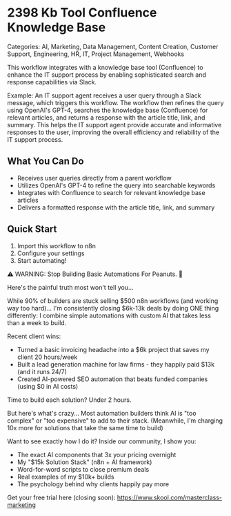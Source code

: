 # 2398 Kb Tool Confluence Knowledge Base

Categories: AI, Marketing, Data Management, Content Creation, Customer Support, Engineering, HR, IT, Project Management, Webhooks

This workflow integrates with a knowledge base tool (Confluence) to enhance the IT support process by enabling sophisticated search and response capabilities via Slack.

Example: An IT support agent receives a user query through a Slack message, which triggers this workflow. The workflow then refines the query using OpenAI's GPT-4, searches the knowledge base (Confluence) for relevant articles, and returns a response with the article title, link, and summary. This helps the IT support agent provide accurate and informative responses to the user, improving the overall efficiency and reliability of the IT support process.

## What You Can Do
- Receives user queries directly from a parent workflow
- Utilizes OpenAI's GPT-4 to refine the query into searchable keywords
- Integrates with Confluence to search for relevant knowledge base articles
- Delivers a formatted response with the article title, link, and summary

## Quick Start
1. Import this workflow to n8n
2. Configure your settings
3. Start automating!

⚠️ WARNING: Stop Building Basic Automations For Peanuts. 🚫

Here's the painful truth most won't tell you...

While 90% of builders are stuck selling $500 n8n workflows (and working way too hard)...
I'm consistently closing $6k-13k deals by doing ONE thing differently:
I combine simple automations with custom AI that takes less than a week to build.

Recent client wins:
* Turned a basic invoicing headache into a $6k project that saves my client 20 hours/week
* Built a lead generation machine for law firms - they happily paid $13k (and it runs 24/7)
* Created AI-powered SEO automation that beats funded companies (using $0 in AI costs)

Time to build each solution? Under 2 hours.

But here's what's crazy...
Most automation builders think AI is "too complex" or "too expensive" to add to their stack.
(Meanwhile, I'm charging 10x more for solutions that take the same time to build)

Want to see exactly how I do it?
Inside our community, I show you:
* The exact AI components that 3x your pricing overnight
* My "$15k Solution Stack" (n8n + AI framework)
* Word-for-word scripts to close premium deals
* Real examples of my $10k+ builds
* The psychology behind why clients happily pay more

Get your free trial here (closing soon): https://www.skool.com/masterclass-marketing

